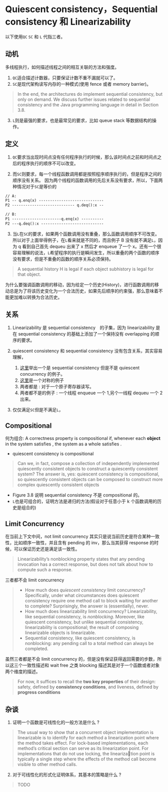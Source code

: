 # Quiescent consistency，Sequential consistency 和 Linearizability
以下使用`QC` `SC` 和 `L` 代指三者。


## 动机
多线程执行，如何描述线程之间的相互关联的方法和强度。

1. `QC`适合描述计数器，只要保证计数不重不漏就可以了。
2. `SC`是现代架构读写内存的一种模式(使用 fence 或者 memory barrier)。

> In the end, the architectures do implement sequential
consistency, but only on demand. We discuss further issues related to sequential
consistency and the Java programming language in detail in Section 3.8.

3. `L`则是最强的要求，也是最常见的要求，比如 queue stack 等数据结构的操作。


## 定义
1. `QC`要求当出现时间点没有任何程序执行的时候，那么该时间点之前和时间点之后的程序执行的顺序不可以改变。

2. 而`SC`则要求，每一个线程函数调用都是按照程序顺序执行的，但是程序之间的顺序没有关系。 因为两个线程的函数调用的先后关系没有要求，所以，下面两种情况对于`SC`是等价的
```txt
// A:
P1 -- q.enq(x) ----------------------------- 
P2 ---------------------------- q.deq():x --

// B:
P1 ----------------------q.enq(x) ----------
P2 ---q.deq():x ----------------------------
```

3. 当`L`在`SC`的要求，如果两个函数调用没有重叠，那么函数调用顺序不可改变。所以对于上面举得例子，在`L`看来就是不同的，而且例子 B 没有就不满足`L`，因为 q 看到自己首先 dequeu 出来了 x 然后才 enqueue 了一个 x。还有一个很容易理解的说法，`L`希望程序的执行是瞬间发生，所以重叠的两个函数的顺序没有要求，但是不重叠的函数的顺序关系必须保持。

> A sequential history H is legal if each object subhistory is legal for that object.

为什么要强调函数调用的移动，因为给定一个历史(History)，进行函数调用的移动总是为了将该历史变化为一个合法历史，如果先后顺序的约束强，那么意味着不能更加难以转换为合法历史。

## 关系
1. Linearizability 是 sequential consistency　的子集，因为 linearizability 是在 sequential consistency 的基础上添加了一个保持没有 overlapping 的顺序的要求。
2. quiescent consistency 和 sequential consistency 没有包含关系，其实容易理解，
    1. [这里](https://stackoverflow.com/questions/19209274/example-of-execution-which-is-sequentially-consistent-but-not-quiescently-consis)举出一个是 sequential consistency 但是不是 quiescent concurrency 的例子。
      2. [这里](https://stackoverflow.com/questions/48935256/example-of-a-program-order-which-is-quiescently-consistent-but-sequentially-inco)是一个对称的例子
    3. 两者都是 : 对于一个原子寄存器读写。
    4. 两者都不是的例子 : 一个线程 enqueue 一个 1,另个一线程 dequeu 一个 2 出来。

3. 仅仅满足`SC`但是不满足`L`，


## Compositional
何为组合: A correctness property is compositional if, whenever each **object** in the system satisfies , the system as a whole satisfies .

- quiescent consistency is compositional
>Can we, in fact, compose a collection of independently implemented quiescently consistent objects to construct a quiescently consistent system? The answer is, yes: quiescent consistency is compositional, so quiescently consistent objects can be composed to construct more complex quiescently consistent objects
- Figure 3.8 说明 sequential consistency 不是 compositional 的。
-  `L`也是可组合的，证明方法是递归的方法(假设对于任意小于 k 个函数调用的历史是组合的)

## Limit Concurrency
在当前上下文中间，not limit concurrency 其实只是说当前历史是符合某种一致性，比如顺序一致性，并且含有 pending 的 inv，那么当其获得 response 的时候，可以保证历史还是满足该一致性。

> Linearizability’s nonblocking property states that any pending invocation has a correct response, but does not talk about how to compute such a response.

三者都不会 limit concurrency

> - How much does *quiescent consistency* limit concurrency? Specifically, under what circumstances does quiescent consistency require one method call to block waiting for another to complete? Surprisingly, the answer is (essentially), never.
> - How much does linearizability limit concurrency? Linearizability, like sequential consistency, is *nonblocking*. Moreover, like quiescent consistency, but unlike sequential consistency, linearizability is compositional; the result of composing linearizable objects is linearizable.
> - Sequential consistency, like quiescent consistency, is nonblocking: any pending call to a total method can always be completed.

虽然三者都是不会 limit concurrency 的，但是没有保证获得返回需要的步数，所以这三个一致性描述和 wait free 之类 blocking 描述其是对于一个函数或者对象两个维度的描述。
> For now, it suffices to recall the **two key properties** of their design: safety, defined by **consistency conditions**, and liveness, defined by **progress conditions**

## 杂谈
1. 证明一个函数是可线性化的一般方法是什么 ?

> The usual way to show that a concurrent object implementation is linearizable is
to identify for each method a linearization point where the method takes effect.
For lock-based implementations, each method’s critical section can serve as its
linearization point. For implementations that do not use locking, the linearization point is typically a single step where the effects of the method call become
visible to other method calls.

2. 对于可线性化的形式化证明体系，其基本的策略是什么 ?
> TODO
